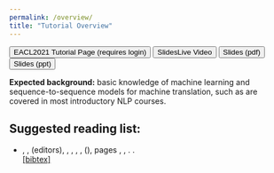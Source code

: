 ```yaml
---
permalink: /overview/
title: "Tutorial Overview"
---
```



<a href="https://www.virtual2021.eacl.org/tutorial_T3.html" target="_blank"><button type="button" class="btn btn--info">EACL2021 Tutorial Page (requires login)</button></a>
<a href="https://slideslive.com/38954322/endtoend-speech-translation" target="_blank"><button type="button" class="btn btn--info">SlidesLive Video</button></a>
<a href="../assets/slides/eacl2021_st_tutorial.pdf" target="_blank"><button type="button" class="btn btn--success">Slides (pdf)</button></a>
<a href="../assets/slides/eacl2021_st_tutorial.pptx" target="_blank"><button type="button" class="btn btn--success">Slides (ppt)</button></a>


**Expected background:** basic knowledge of machine learning and sequence-to-sequence models for machine translation, such as are covered in most introductory NLP courses.

<script src="https://ajax.googleapis.com/ajax/libs/jquery/1.11.3/jquery.min.js"></script>
<script type="text/javascript" src="https://cdn.jsdelivr.net/gh/pcooksey/bibtex-js@1.0.0/src/bibtex_js.min.js"></script>
<link rel="stylesheet" href="../assets/css/collapse.min.css">
<link rel="stylesheet" href="../assets/css/main.css">
<script src="../assets/js/collapse.min.js"></script>

## Suggested reading list:

<bibtex src="/assets/bibtex/reading_list.bib"></bibtex>

<div class="bibtex_structure">
  <div class="group category" extra="DESC number">
    <div class="templates"></div>
  </div>
</div>

<div id="bibtex_display" class="bibtex_small">
  <div class="bibtex_template">
    <ul> <li>
    <div style="margin-bottom:2px;">
      <span class="if url">
        <a class="url" target="_blank">
          <span class="title"></span>
        </a>
      </span>
      <span class="if !url">
        <span class="title"></span>
      </span>
    </div>
    <div class="if author">
      <span class="author"></span>
    </div>
    <div>
      <span class="if journal"><em><span class="journal"></span></em>,</span>
      <span class="if booktitle"><em><span class="booktitle"></span></em>,</span>
      <span class="if editor"><span class="editor"></span> (editors),</span>
      <span class="if publisher"><em><span class="publisher"></span></em>,</span>
      <span class="if institution"><span class="institution"></span>,</span>
      <span class="if address"><span class="address"></span>,</span>
      <span class="if volume"><span class="volume"></span>,</span>
      <span class="if journal number">(<span class="number"></span>),</span>
      <span class="if pages"> pages <span class="pages"></span>,</span>
      <span class="if month"><span class="month"></span>,</span>
      <span class="if year"><span class="year"></span>.</span>
      <span class="if note"><span class="note"></span>.</span>
    </div>
    <div class="links">
      <a class="bibtexVar" role="button" data-toggle="collapse" href="#bib+BIBTEXKEY+" aria-expanded="false" aria-controls="bib+BIBTEXKEY+" extra="BIBTEXKEY">[bibtex]
      </a>
      <div class="bibtexVar collapse" id="bib+BIBTEXKEY+" extra="BIBTEXKEY">
        <pre><span class="bibtexraw noread" style="font-size: 14px;"></span></pre>
      </div>
    </div>
    </li></ul>
  </div>
</div>
